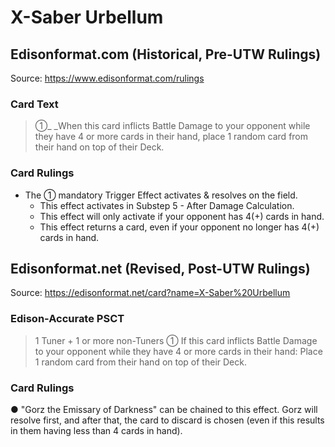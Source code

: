 # X-Saber Urbellum

## Edisonformat.com (Historical, Pre-UTW Rulings)

Source: https://www.edisonformat.com/rulings

### Card Text

> ①_ _When this card inflicts Battle Damage to your opponent while they have 4 or more cards in their hand, place 1 random card from their hand on top of their Deck.

### Card Rulings

*   The ① mandatory Trigger Effect activates & resolves on the field.
    *   This effect activates in Substep 5 - After Damage Calculation.
    *   This effect will only activate if your opponent has 4(+) cards in hand.
    *   This effect returns a card, even if your opponent no longer has 4(+) cards in hand.

## Edisonformat.net (Revised, Post-UTW Rulings)

Source: https://edisonformat.net/card?name=X-Saber%20Urbellum

### Edison-Accurate PSCT

> 1 Tuner + 1 or more non-Tuners
> ① If this card inflicts Battle Damage to your opponent while they have 4 or more cards in their hand:
> Place 1 random card from their hand on top of their Deck.

### Card Rulings

● "Gorz the Emissary of Darkness" can be chained to this effect. Gorz will resolve first, and after that, the card to discard is chosen (even if this results in them having less than 4 cards in hand).
            